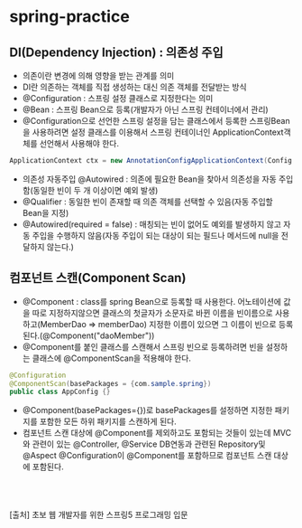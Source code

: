 # spring-practice

## DI(Dependency Injection) : 의존성 주입
- 의존이란 변경에 의해 영향을 받는 관계를 의미
- DI란 의존하는 객체를 직접 생성하는 대신 의존 객체를 전달받는 방식
- @Configuration : 스프링 설정 클래스로 지정한다는 의미
- @Bean : 스프링 Bean으로 등록(개발자가 아닌 스프링 컨테이너에서 관리)
- @Configuration으로 선언한 스프링 설정을 담는 클래스에서 등록한 스프링Bean을 사용하려면 설정 클래스를 이용해서 스프링 컨테이너인 ApplicationContext객체를 선언해서 사용해야 한다. 
```java
ApplicationContext ctx = new AnnotationConfigApplicationContext(Config.class);
```
- 의존성 자동주입 @Autowired : 의존에 필요한 Bean을 찾아서 의존성을 자동 주입함(동일한 빈이 두 개 이상이면 예외 발생)
- @Qualifier : 동일한 빈이 존재할 때 의존 객체를 선택할 수 있음(자동 주입할 Bean을 지정)
- @Autowired(required = false) : 매칭되는 빈이 없어도 예외를 발생하지 않고 자동 주입을 수행하지 않음(자동 주입이 되는 대상이 되는 필드나 메서드에 null을 전달하지 않는다.)

## 컴포넌트 스캔(Component Scan)
- @Component : class를 spring Bean으로 등록할 때 사용한다. 어노테이션에 값을 따로 지정하지않으면 클래스의 첫글자가 소문자로 바뀐 이름을 빈이름으로 사용하고(MemberDao => memberDao) 지정한 이름이 있으면 그 이름이 빈으로 등록된다.(@Component("daoMember"))
- @Component를 붙인 클래스를 스캔해서 스프링 빈으로 등록하려면 빈을 설정하는 클래스에 @ComponentScan을 적용해야 한다.
```java
@Configuration
@ComponentScan(basePackages = {com.sample.spring})
public class AppConfig {}
```
- @Component(basePackages={})로 basePackages를 설정하면 지정한 패키지를 포함한 모든 하위 패키지를 스캔하게 된다.
- 컴포넌트 스캔 대상에 @Component를 제외하고도 포함되는 것들이 있는데 MVC와 관련이 있는 @Controller, @Service DB연동과 관련된 Repository및 @Aspect @Configuration이 @Component를 포함하므로 컴포넌트 스캔 대상에 포함된다.


<br/>
<br/>
<br/>
[출처] 초보 웹 개발자를 위한 스프링5 프로그래밍 입문

